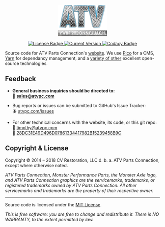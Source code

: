 <p align="center">
    <img src="https://raw.githubusercontent.com/atvpc/atvpc.com/master/themes/atvpc-bootstrap/img/logo.png" alt="ATV Parts Connection Logo">
</p>
<p align="center">
    <a href="https://github.com/atvpc/atvpc.com/blob/master/LICENSE">
        <img src="https://img.shields.io/github/license/atvpc/atvpc.com.svg" alt="License Badge">
    </a>
    <a href="https://github.com/atvpc/atvpc.com/releases">
        <img src="https://img.shields.io/github/tag/atvpc/atvpc.com.svg" alt="Current Version">
    </a>
    <a href="https://www.codacy.com/app/timothykeith/atvpc.com">
        <img src="https://api.codacy.com/project/badge/Grade/c18d8f710dc744fb940f1124b0f9378e" alt="Codacy Badge">
    </a>
</p>

Source code for ATV Parts Connection's [website](http://atvpc.com). We use [Pico](https://github.com/picocms/Pico) for a CMS, [Yarn](https://yarnpkg.com/en/) for dependancy management, and a [variety of other](https://github.com/atvpc/atvpc.com/blob/bootstrap/humans.txt) excellent open-source technologies.

## Feedback

- **General business inquiries should be directed to:**  
  :email: **[sales@atvpc.com](mailto:sales@atvpc.com)**

- Bug reports or issues can be submitted to GitHub's Issue Tracker:  
  :beetle: [atvpc.com/issues](https://github.com/atvpc/atvpc.com/issues)

- For other technical concerns with the website, its code, or this git repo:  
  :email: [timothy@atvpc.com](mailto:timothy@atvpc.com)  
  :key: [28DC31E49D496D07861334417982B15239458B9C](https://gist.github.com/keithieopia/9dd6d4197f76c244e2e0daa4ebcd5c15)


## Copyright & License
Copyright &copy; 2014 &ndash; 2018 CV Restoration, LLC d. b. a. ATV Parts Connection, except where otherwise noted.

*ATV Parts Connection, Monster Performance Parts, the Monster Axle logo, and ATV Parts Connection graphics are the servicemarks, trademarks, or registered trademarks owned by ATV Parts Connection. All other servicemarks and trademarks are the property of their respective owner.*

---

Source code is licensed under the [MIT License](https://github.com/atvpc/atvpc.com/blob/master/LICENSE).

*This is free software: you are free to change and redistribute it. There is NO WARRANTY, to the extent permitted by law.*
